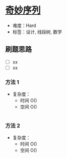 # [奇妙序列](https://leetcode-cn.com/problems/fancy-sequence/)

- 难度：Hard
- 标签：设计, 线段树, 数学

## 刷题思路

- [ ] xx
- [ ] xx

### 方法 1

- 复杂度：
    - 时间 O()
    - 空间 O()

``` js

```

### 方法 2

- 复杂度：
    - 时间 O()
    - 空间 O()

``` js

```
